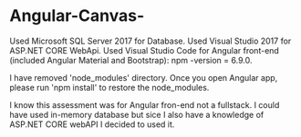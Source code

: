 # Angular-Canvas-

Used Microsoft SQL Server 2017 for Database. 
Used Visual Studio 2017 for ASP.NET CORE WebApi. 
Used Visual Studio Code for Angular front-end (included Angular Material and Bootstrap): npm -version = 6.9.0. 

I have removed 'node_modules' directory. Once you open Angular app, please run 'npm install' to restore the node_modules. 

I know this assessment was for Angular fron-end not a fullstack. I could have used in-memory database but sice I also have a knowledge of ASP.NET CORE webAPI I decided to used it.

